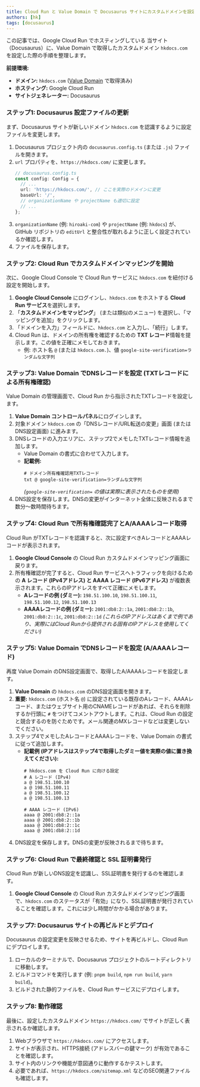 ```yaml
---
title: Cloud Run と Value Domain で Docusaurus サイトにカスタムドメインを設定する手順
authors: [hk]
tags: [docusaurus]
---
```


この記事では、Google Cloud Run でホスティングしている 当サイト（Docusaurus）に、Value Domain で取得したカスタムドメイン `hkdocs.com` を設定した際の手順を整理します。

**前提環境:**

*   **ドメイン:** `hkdocs.com` ([Value Domain](https://www.value-domain.com/) で取得済み)
*   **ホスティング:** Google Cloud Run
*   **サイトジェネレーター:** Docusaurus



### ステップ1: Docusaurus 設定ファイルの更新

まず、Docusaurus サイトが新しいドメイン `hkdocs.com` を認識するように設定ファイルを変更します。

1.  Docusaurus プロジェクト内の `docusaurus.config.ts` (または `.js`) ファイルを開きます。
2.  `url` プロパティを、`https://hkdocs.com/` に変更します。
    ```typescript
    // docusaurus.config.ts
    const config: Config = {
      // ...
      url: 'https://hkdocs.com/', // ここを実際のドメインに変更
      baseUrl: '/',
      // organizationName や projectName も適切に設定
      // ...
    };
    ```
3.  `organizationName` (例: `hiroaki-com`) や `projectName` (例: `hkdocs`) が、GitHub リポジトリの `editUrl` と整合性が取れるように正しく設定されているか確認します。
4.  ファイルを保存します。



### ステップ2: Cloud Run でカスタムドメインマッピングを開始

次に、Google Cloud Console で Cloud Run サービスに `hkdocs.com` を紐付ける設定を開始します。

1.  **Google Cloud Console** にログインし、`hkdocs.com` をホストする **Cloud Run サービス**を選択します。
2.  「**カスタムドメインをマッピング**」 (または類似のメニュー) を選択し、「マッピングを追加」をクリックします。
3.  「ドメインを入力」フィールドに、`hkdocs.com` と入力し、「続行」します。
4.  Cloud Run は、ドメインの所有権を確認するための **TXT レコード**情報を提示します。この値を正確にメモしておきます。
    *   例: ホスト名 `@` (または `hkdocs.com.`)、値 `google-site-verification=ランダムな文字列`

 

### ステップ3: Value Domain でDNSレコードを設定 (TXTレコードによる所有権確認)

Value Domain の管理画面で、Cloud Run から指示されたTXTレコードを設定します。

1.  **Value Domain コントロールパネル**にログインします。
2.  対象ドメイン `hkdocs.com` の「DNSレコード/URL転送の変更」画面 (またはDNS設定画面) に進みます。
3.  DNSレコードの入力エリアに、ステップ2でメモしたTXTレコード情報を追加します。
    *   Value Domain の書式に合わせて入力します。
    *   **記載例:**
        ```dns
        # ドメイン所有権確認用TXTレコード
        txt @ google-site-verification=ランダムな文字列
        ```
        *(`google-site-verification=` の値は実際に表示されたものを使用)*
4.  DNS設定を保存します。DNSの変更がインターネット全体に反映されるまで数分～数時間待ちます。



### ステップ4: Cloud Run で所有権確認完了とA/AAAAレコード取得

Cloud Run がTXTレコードを認識すると、次に設定すべきAレコードとAAAAレコードが表示されます。

1.  **Google Cloud Console** の Cloud Run カスタムドメインマッピング画面に戻ります。
2.  所有権確認が完了すると、Cloud Run サービスへトラフィックを向けるための **A レコード (IPv4アドレス) と AAAA レコード (IPv6アドレス)** が複数表示されます。これらのIPアドレスをすべて正確にメモします。
    *   **Aレコードの例 (ダミー):** `198.51.100.10`, `198.51.100.11`, `198.51.100.12`, `198.51.100.13`
    *   **AAAAレコードの例 (ダミー):** `2001:db8:2::1a`, `2001:db8:2::1b`, `2001:db8:2::1c`, `2001:db8:2::1d`
    *(これらのIPアドレスはあくまで例であり、実際にはCloud Runから提供される固有のIPアドレスを使用してください)*

 

### ステップ5: Value Domain でDNSレコードを設定 (A/AAAAレコード)

再度 Value Domain のDNS設定画面で、取得したA/AAAAレコードを設定します。

1.  **Value Domain** の `hkdocs.com` のDNS設定画面を開きます。
2.  **重要:** `hkdocs.com` (ホスト名 `@`) に設定されている既存のAレコード、AAAAレコード、またはウェブサイト用のCNAMEレコードがあれば、それらを削除するか行頭に `#` をつけてコメントアウトします。これは、Cloud Run の設定と競合するのを防ぐためです。メール関連のMXレコードなどは変更しないでください。
3.  ステップ4でメモしたAレコードとAAAAレコードを、Value Domain の書式に従って追加します。
    *   **記載例 (IPアドレスはステップ4で取得したダミー値を実際の値に置き換えてください):**
        ```dns
        # hkdocs.com を Cloud Run に向ける設定
        # A レコード (IPv4)
        a @ 198.51.100.10
        a @ 198.51.100.11
        a @ 198.51.100.12
        a @ 198.51.100.13

        # AAAA レコード (IPv6)
        aaaa @ 2001:db8:2::1a
        aaaa @ 2001:db8:2::1b
        aaaa @ 2001:db8:2::1c
        aaaa @ 2001:db8:2::1d
        ```
4.  DNS設定を保存します。DNSの変更が反映されるまで待ちます。



### ステップ6: Cloud Run で最終確認と SSL 証明書発行

Cloud Run が新しいDNS設定を認識し、SSL証明書を発行するのを確認します。

1.  **Google Cloud Console** の Cloud Run カスタムドメインマッピング画面で、`hkdocs.com` のステータスが「有効」になり、SSL証明書が発行されていることを確認します。これには少し時間がかかる場合があります。

 

### ステップ7: Docusaurus サイトの再ビルドとデプロイ

Docusaurus の設定変更を反映させるため、サイトを再ビルドし、Cloud Run にデプロイします。

1.  ローカルのターミナルで、Docusaurus プロジェクトのルートディレクトリに移動します。
2.  ビルドコマンドを実行します (例: `pnpm build`, `npm run build`, `yarn build`)。
3.  ビルドされた静的ファイルを、Cloud Run サービスにデプロイします。



### ステップ8: 動作確認

最後に、設定したカスタムドメイン `https://hkdocs.com/` でサイトが正しく表示されるか確認します。

1.  Webブラウザで `https://hkdocs.com/` にアクセスします。
2.  サイトが表示され、HTTPS接続 (アドレスバーの鍵マーク) が有効であることを確認します。
3.  サイト内のリンクや機能が意図通りに動作するかテストします。
4.  必要であれば、`https://hkdocs.com/sitemap.xml` などのSEO関連ファイルも確認します。


